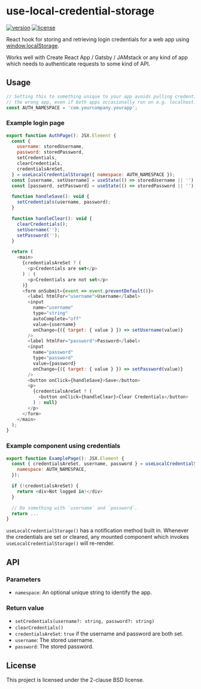 # use-local-credential-storage

[![version](https://img.shields.io/npm/v/use-local-credential-storage?style=flat-square)][npm]
[![license](https://img.shields.io/npm/l/use-local-credential-storage?style=flat-square)][npm]

React hook for storing and retrieving login credentials for a web app using
[window.localStorage][localStorage].

Works well with Create React App / Gatsby / JAMstack or any kind of app which
needs to authenticate requests to some kind of API.

[localStorage]: https://developer.mozilla.org/en-US/docs/Web/API/Window/localStorage
[npm]: https://npmjs.com/use-local-credential-storage/

## Usage

```js
// Setting this to something unique to your app avoids pulling credentials for
// the wrong app, even if both apps occasionally run on e.g. localhost:3000.
const AUTH_NAMESPACE = 'com.yourcompany.yourapp';
```

### Example login page

```js
export function AuthPage(): JSX.Element {
  const {
    username: storedUsername,
    password: storedPassword,
    setCredentials,
    clearCredentials,
    credentialsAreSet,
  } = useLocalCredentialStorage({ namespace: AUTH_NAMESPACE });
  const [username, setUsername] = useState(() => storedUsername || '');
  const [password, setPassword] = useState(() => storedPassword || '');

  function handleSave(): void {
    setCredentials(username, password);
  }

  function handleClear(): void {
    clearCredentials();
    setUsername('');
    setPassword('');
  }

  return (
    <main>
      {credentialsAreSet ? (
        <p>Credentials are set</p>
      ) : (
        <p>Credentials are not set</p>
      )}
      <form onSubmit={event => event.preventDefault()}>
        <label htmlFor="username">Username</label>
        <input
          name="username"
          type="string"
          autoComplete="off"
          value={username}
          onChange={({ target: { value } }) => setUsername(value)}
        />
        <label htmlFor="password">Password</label>
        <input
          name="password"
          type="password"
          value={password}
          onChange={({ target: { value } }) => setPassword(value)}
        />
        <button onClick={handleSave}>Save</button>
        <p>
          {credentialsAreSet ? (
            <button onClick={handleClear}>Clear Credentials</button>
          ) : null}
        </p>
      </form>
    </main>
  );
}
```

### Example component using credentials

```js
export function ExamplePage(): JSX.Element {
  const { credentialsAreSet, username, password } = useLocalCredentialStorage({
    namespace: AUTH_NAMESPACE,
  });

  if (!credentialsAreSet) {
    return <div>Not logged in!</div>
  }

  // Do something with `username` and `password`.
  return ...
}
```

`useLocalCredentialStorage()` has a notification method built in. Whenever
the credentials are set or cleared, any mounted component which invokes
`useLocalCredentialStorage()` will re-render.

## API

### Parameters

- `namespace`: An optional unique string to identify the app.

### Return value

- `setCredentials(username?: string, password?: string)`
- `clearCredentials()`
- `credentialsAreSet`: `true` if the username and password are both set.
- `username`: The stored username.
- `password`: The stored password.

## License

This project is licensed under the 2-clause BSD license.

